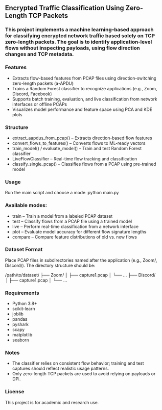 ## Encrypted Traffic Classification Using Zero-Length TCP Packets

### This project implements a machine learning–based approach for classifying encrypted network traffic based solely on TCP zero-length packets. The goal is to identify application-level flows without inspecting payloads, using flow direction changes and TCP metadata.

### Features
- Extracts flow-based features from PCAP files using direction-switching zero-length packets (a-APDU)
- Trains a Random Forest classifier to recognize applications (e.g., Zoom, Discord, Facebook)
- Supports batch training, evaluation, and live classification from network interfaces or offline PCAPs
- Visualizes model performance and feature space using PCA and KDE plots

### Structure
- extract_aapdus_from_pcap() – Extracts direction-based flow features
- convert_flows_to_features() – Converts flows to ML-ready vectors
- train_model() / evaluate_model() – Train and test Random Forest classifier
- LiveFlowClassifier – Real-time flow tracking and classification
- classify_single_pcap() – Classifies flows from a PCAP using pre-trained model

### Usage
Run the main script and choose a mode:
python main.py

### Available modes:
- train – Train a model from a labeled PCAP dataset
- test – Classify flows from a PCAP file using a trained model
- live – Perform real-time classification from a network interface
- plot – Evaluate model accuracy for different flow signature lengths
- compare – Compare feature distributions of old vs. new flows

### Dataset Format
Place PCAP files in subdirectories named after the application (e.g., Zoom/, Discord/). The directory structure should be:

/path/to/dataset/
    ├── Zoom/
    │   ├── capture1.pcap
    │   └── ...
    ├── Discord/
    │   ├── capture1.pcap
    │   └── ...

### Requirements
- Python 3.8+
- scikit-learn
- joblib
- pandas
- pyshark
- scapy
- matplotlib
- seaborn

### Notes
- The classifier relies on consistent flow behavior; training and test captures should reflect realistic usage patterns.
- Only zero-length TCP packets are used to avoid relying on payloads or DPI.

### License
This project is for academic and research use.
